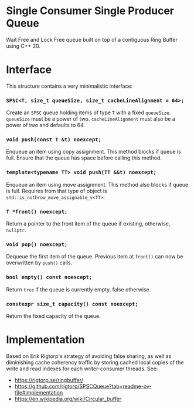 # Single Consumer Single Producer Queue

Wait Free and Lock Free queue built on top of a contiguous Ring Buffer using C++ 20.

# Interface

This structure contains a very minimalistic interface:

### `SPSC<T, size_t queueSize, size_t cacheLineAlignment = 64>;`

Create an `SPSC` queue holding items of type `T` with a fixed `queueSize`. `queueSize` must be a power of two. `cacheLineAlignment` must also be a power of two and defaults to 64.

### `void push(const T &t) noexcept;`

Enqueue an item using copy assignment. This method blocks if queue is full. Ensure that the queue has space before calling this method.

### `template<typename TT> void push(TT &&t) noexcept;`

Enqueue an item using move assignment. This method also blocks if queue is full. Requires from that type of object is `std::is_nothrow_move_assignable_v<TT>`.

### `T *front() noexcept;`

Return a pointer to the front item of the queue if existing, otherwise, `nullptr`.

### `void pop() noexcept;`

Dequeue the first item of the queue. Previous item at `front()` can now be overwritten by `push()` calls.

### `bool empty() const noexcept;`

Return `true` if the queue is currently empty, false otherwise.

### `constexpr size_t capacity() const noexcept;`

Return the fixed capacity of the queue.

# Implementation

Based on Erik Rigtorp's strategy of avoiding false sharing, as well as diminishing cache coherency traffic by storing cached local copies of the write and read indexes for each writer-consumer threads.
See:
- https://rigtorp.se/ringbuffer/
- https://github.com/rigtorp/SPSCQueue?tab=readme-ov-file#implementation
- https://en.wikipedia.org/wiki/Circular_buffer

